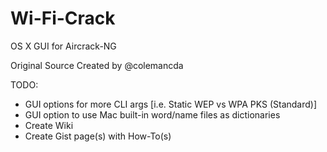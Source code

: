 Wi-Fi-Crack
===========

OS X GUI for Aircrack-NG

Original Source Created by @colemancda

TODO: 
  * GUI options for more CLI args [i.e. Static WEP vs WPA PKS (Standard)]
  * GUI option to use Mac built-in word/name files as dictionaries
  * Create Wiki
  * Create Gist page(s) with How-To(s)
